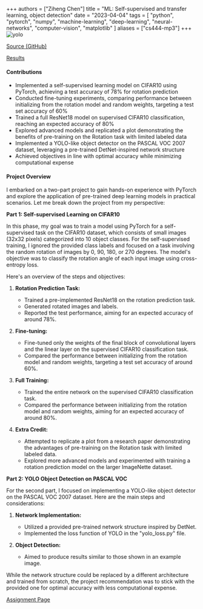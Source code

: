 +++
authors = ["Ziheng Chen"]
title = "ML: Self-supervised and transfer learning, object detection"
date = "2023-04-04"
tags = [
    "python", "pytorch", "numpy", "machine-learning", "deep-learning", "neural-networks", "computer-vision",
    "matplotlib"
]
aliases = ["cs444-mp3"]
+++
![yolo](/images/projects/cs444-mp3.png#center)


[Source (GitHub)](https://github.com/zihengjackchen/CS444-Deep-Learning/tree/main/assignment3%20-%20Self-supervised%20and%20transfer%20learning%2C%20object%20detection)

[Results](https://github.com/zihengjackchen/CS444-Deep-Learning/blob/main/assignment3%20-%20Self-supervised%20and%20transfer%20learning%2C%20object%20detection/zihengc2_yutongz7_mp3_report.pdf)

#### Contributions
- Implemented a self-supervised learning model on CIFAR10 using PyTorch, achieving a test accuracy of 78% for rotation prediction
- Conducted fine-tuning experiments, comparing performance between initializing from the rotation model and random weights, targeting a test set accuracy of 60%
- Trained a full ResNet18 model on supervised CIFAR10 classification, reaching an expected accuracy of 80%
- Explored advanced models and replicated a plot demonstrating the benefits of pre-training on the Rotation task with limited labeled data
- Implemented a YOLO-like object detector on the PASCAL VOC 2007 dataset, leveraging a pre-trained DetNet-inspired network structure
- Achieved objectives in line with optimal accuracy while minimizing computational expense


#### Project Overview
I embarked on a two-part project to gain hands-on experience with PyTorch and explore the application of pre-trained deep learning models in practical scenarios. Let me break down the project from my perspective:

**Part 1: Self-supervised Learning on CIFAR10**

In this phase, my goal was to train a model using PyTorch for a self-supervised task on the CIFAR10 dataset, which consists of small images (32x32 pixels) categorized into 10 object classes. For the self-supervised training, I ignored the provided class labels and focused on a task involving the random rotation of images by 0, 90, 180, or 270 degrees. The model's objective was to classify the rotation angle of each input image using cross-entropy loss.

Here's an overview of the steps and objectives:

1. **Rotation Prediction Task:**
   - Trained a pre-implemented ResNet18 on the rotation prediction task.
   - Generated rotated images and labels.
   - Reported the test performance, aiming for an expected accuracy of around 78%.

2. **Fine-tuning:**
   - Fine-tuned only the weights of the final block of convolutional layers and the linear layer on the supervised CIFAR10 classification task.
   - Compared the performance between initializing from the rotation model and random weights, targeting a test set accuracy of around 60%.

3. **Full Training:**
   - Trained the entire network on the supervised CIFAR10 classification task.
   - Compared the performance between initializing from the rotation model and random weights, aiming for an expected accuracy of around 80%.

4. **Extra Credit:**
   - Attempted to replicate a plot from a research paper demonstrating the advantages of pre-training on the Rotation task with limited labeled data.
   - Explored more advanced models and experimented with training a rotation prediction model on the larger ImageNette dataset.

**Part 2: YOLO Object Detection on PASCAL VOC**

For the second part, I focused on implementing a YOLO-like object detector on the PASCAL VOC 2007 dataset. Here are the main steps and considerations:

1. **Network Implementation:**
   - Utilized a provided pre-trained network structure inspired by DetNet.
   - Implemented the loss function of YOLO in the "yolo_loss.py" file.

2. **Object Detection:**
   - Aimed to produce results similar to those shown in an example image.

While the network structure could be replaced by a different architecture and trained from scratch, the project recommendation was to stick with the provided one for optimal accuracy with less computational expense.

[Assignment Page](https://slazebni.cs.illinois.edu/spring23/assignment3.html)

